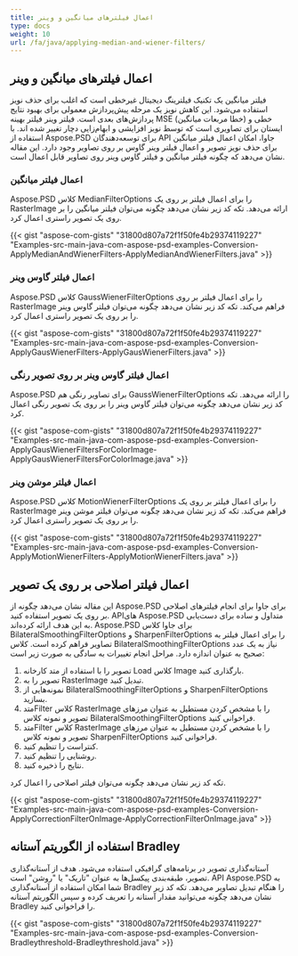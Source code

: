 ```yaml
---
title: اعمال فیلترهای میانگین و وینر
type: docs
weight: 10
url: /fa/java/applying-median-and-wiener-filters/
---
```


## **اعمال فیلترهای میانگین و وینر**
فیلتر میانگین یک تکنیک فیلترینگ دیجیتال غیرخطی است که اغلب برای حذف نویز استفاده می‌شود. این کاهش نویز یک مرحله پیش‌پردازش معمولی برای بهبود نتایج پردازش‌های بعدی است. فیلتر وینر فیلتر بهینه MSE (خطا مربعات میانگین) خطی و ایستان برای تصاویری است که توسط نویز افزایشی و ابهام‌زایی دچار تغییر شده اند. با استفاده از Aspose.PSD برای توسعه‌دهندگان API جاوا، امکان اعمال فیلتر میانگین برای حذف نویز تصویر و اعمال فیلتر وینر گاوس بر روی تصاویر وجود دارد. این مقاله نشان می‌دهد که چگونه فیلتر میانگین و فیلتر گاوس وینر روی تصاویر قابل اعمال است.

### **اعمال فیلتر میانگین**
Aspose.PSD کلاس MedianFilterOptions را برای اعمال فیلتر بر روی یک RasterImage ارائه می‌دهد. تکه کد زیر نشان می‌دهد چگونه می‌توان فیلتر میانگین را بر روی یک تصویر راستری اعمال کرد.


{{< gist "aspose-com-gists" "31800d807a72f1f50fe4b29374119227" "Examples-src-main-java-com-aspose-psd-examples-Conversion-ApplyMedianAndWienerFilters-ApplyMedianAndWienerFilters.java" >}}
### **اعمال فیلتر گاوس وینر**
Aspose.PSD کلاس GaussWienerFilterOptions را برای اعمال فیلتر بر روی RasterImage فراهم می‌کند. تکه کد زیر نشان می‌دهد چگونه می‌توان فیلتر گاوس وینر را بر روی یک تصویر راستری اعمال کرد.

{{< gist "aspose-com-gists" "31800d807a72f1f50fe4b29374119227" "Examples-src-main-java-com-aspose-psd-examples-Conversion-ApplyGausWienerFilters-ApplyGausWienerFilters.java" >}}
### **اعمال فیلتر گاوس وینر بر روی تصویر رنگی**
Aspose.PSD برای تصاویر رنگی هم GaussWienerFilterOptions را ارائه می‌دهد. تکه کد زیر نشان می‌دهد چگونه می‌توان فیلتر گاوس وینر را بر روی یک تصویر رنگی اعمال کرد.

{{< gist "aspose-com-gists" "31800d807a72f1f50fe4b29374119227" "Examples-src-main-java-com-aspose-psd-examples-Conversion-ApplyGausWienerFiltersForColorImage-ApplyGausWienerFiltersForColorImage.java" >}}
### **اعمال فیلتر موشن وینر**
Aspose.PSD کلاس MotionWienerFilterOptions را برای اعمال فیلتر بر روی یک RasterImage فراهم می‌کند. تکه کد زیر نشان می‌دهد چگونه می‌توان فیلتر موشن وینر را بر روی یک تصویر راستری اعمال کرد.

{{< gist "aspose-com-gists" "31800d807a72f1f50fe4b29374119227" "Examples-src-main-java-com-aspose-psd-examples-Conversion-ApplyMotionWienerFilters-ApplyMotionWienerFilters.java" >}}
## **اعمال فیلتر اصلاحی بر روی یک تصویر**
این مقاله نشان می‌دهد چگونه از Aspose.PSD برای جاوا برای انجام فیلترهای اصلاحی بر روی یک تصویر استفاده کنید. API‌های Aspose.PSD متداول و ساده برای دست‌یابی به این هدف ارائه کرده‌اند. Aspose.PSD برای جاوا کلاس‌ BilateralSmoothingFilterOptions و SharpenFilterOptions را برای اعمال فیلتر به تصاویر فراهم کرده است. کلاس BilateralSmoothingFilterOptions نیاز به یک عدد صحیح به عنوان اندازه دارد. مراحل انجام تغییرات به سادگی به صورت زیر است:

1. تصویر را با استفاده از متد کارخانه Load کلاس Image بارگذاری کنید.
1. تصویر را به RasterImage تبدیل کنید.
1. نمونه‌هایی از BilateralSmoothingFilterOptions و SharpenFilterOptions بسازید.
1. متدFilter کلاس RasterImage را با مشخص کردن مستطیل به عنوان مرزهای تصویر و نمونه کلاس BilateralSmoothingFilterOptions فراخوانی کنید.
1. متدFilter کلاس RasterImage را با مشخص کردن مستطیل به عنوان مرزهای تصویر و نمونه کلاس SharpenFilterOptions فراخوانی کنید.
1. کنتراست را تنظیم کنید.
1. روشنایی را تنظیم کنید.
1. نتایج را ذخیره کنید.

تکه کد زیر نشان می‌دهد چگونه می‌توان فیلتر اصلاحی را اعمال کرد.

{{< gist "aspose-com-gists" "31800d807a72f1f50fe4b29374119227" "Examples-src-main-java-com-aspose-psd-examples-Conversion-ApplyCorrectionFilterOnImage-ApplyCorrectionFilterOnImage.java" >}}
## **استفاده از الگوریتم آستانه Bradley**
آستانه‌گذاری تصویر در برنامه‌های گرافیکی استفاده می‌شود. هدف از آستانه‌گذاری تصویر، طبقه‌بندی پیکسل‌ها به عنوان "تاریک" یا "روشن" است. API Aspose.PSD به شما امکان استفاده از آستانه‌گذاری Bradley را هنگام تبدیل تصاویر می‌دهد. تکه کد زیر نشان می‌دهد چگونه می‌توانید مقدار آستانه را تعریف کرده و سپس الگوریتم آستانه Bradley را فراخوانی کنید.

{{< gist "aspose-com-gists" "31800d807a72f1f50fe4b29374119227" "Examples-src-main-java-com-aspose-psd-examples-Conversion-Bradleythreshold-Bradleythreshold.java" >}}
